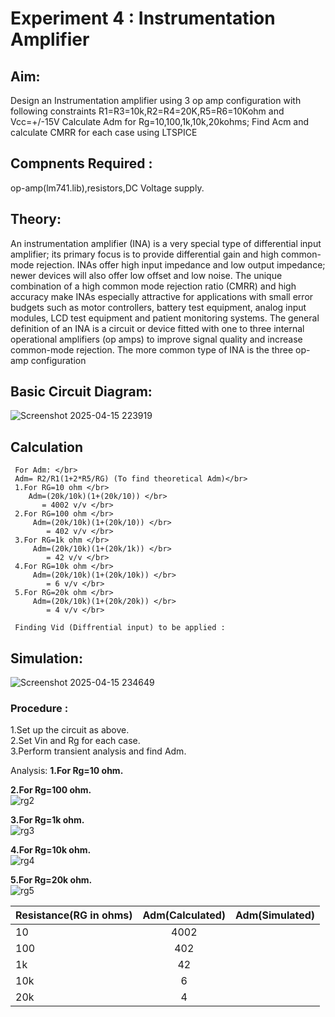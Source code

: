 # Experiment 4 : Instrumentation Amplifier
## Aim: 
Design an Instrumentation amplifier using 3 op amp configuration with following constraints R1=R3=10k,R2=R4=20K,R5=R6=10Kohm and Vcc=+/-15V 
 Calculate Adm for Rg=10,100,1k,10k,20kohms; Find Acm and calculate CMRR for each case using LTSPICE 
## Compnents Required :
op-amp(lm741.lib),resistors,DC Voltage supply.
## Theory:
An instrumentation amplifier (INA) is a very special type of differential input 
amplifier; its primary focus is to provide differential gain and high common-mode 
rejection. INAs offer high input impedance and low output impedance; newer devices 
will also offer low offset and low noise. The unique combination of a high common
mode rejection ratio (CMRR) and high accuracy make INAs especially attractive for 
applications with small error budgets such as motor controllers, battery test 
equipment, analog input modules, LCD test equipment and patient monitoring 
systems. The general definition of an INA is a circuit or device fitted with one to three 
internal operational amplifiers (op amps) to improve signal quality and increase 
common-mode rejection. The more common type of INA is the three op-amp 
configuration 
## Basic Circuit Diagram:
![Screenshot 2025-04-15 223919](https://github.com/user-attachments/assets/2016b5bd-02ee-485e-8f0f-708564a35c0f)

## Calculation 
     For Adm: </br>
     Adm= R2/R1(1+2*R5/RG) (To find theoretical Adm)</br> 
     1.For RG=10 ohm </br> 
        Adm=(20k/10k)(1+(20k/10)) </br>
           = 4002 v/v </br>
     2.For RG=100 ohm </br> 
         Adm=(20k/10k)(1+(20k/10)) </br>
            = 402 v/v </br>
     3.For RG=1k ohm </br> 
         Adm=(20k/10k)(1+(20k/1k)) </br>
            = 42 v/v </br>
     4.For RG=10k ohm </br> 
         Adm=(20k/10k)(1+(20k/10k)) </br>
            = 6 v/v </br>
     5.For RG=20k ohm </br> 
         Adm=(20k/10k)(1+(20k/20k)) </br>
            = 4 v/v </br>

     Finding Vid (Diffrential input) to be applied :
        
     
## Simulation:
![Screenshot 2025-04-15 234649](https://github.com/user-attachments/assets/16066d3b-b823-469e-a434-5f7a7603a3ff)

### Procedure :
1.Set up the circuit as above.</br>
2.Set Vin and Rg for each case.</br>
3.Perform transient analysis and find Adm.</br>

Analysis:
**1.For Rg=10 ohm.** </br>

**2.For Rg=100 ohm.** </br>
![rg2](https://github.com/user-attachments/assets/78cefd09-e47c-4cf6-a661-cb7f8d61e86b)

**3.For Rg=1k ohm.** </br>
![rg3](https://github.com/user-attachments/assets/b593dc3d-4734-442e-8b1f-fcac7aeba321)

**4.For Rg=10k ohm.** </br>
![rg4](https://github.com/user-attachments/assets/05de57a2-dc8f-41be-a08e-ebb1258bf6a2)

**5.For Rg=20k ohm.** </br>
![rg5](https://github.com/user-attachments/assets/3a2e5863-5728-4162-94a3-3d43eb7eb1d8)





| Resistance(RG in ohms) | Adm(Calculated) | Adm(Simulated) |
| :---         |     :---:      |          ---: |
| 10   | 4002   |      |
| 100  | 402    |      |
| 1k   | 42     |      |
| 10k  | 6      |      |
| 20k  | 4      |      |

